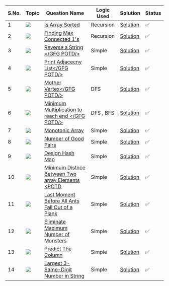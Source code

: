 S.No. | Topic | Question Name | Logic Used | Solution | Status |
------|---------------|------------|-------|------|------|
1 | ![](https://img.shields.io/badge/Sorting-f0772b?style=for-the-badge&logo=array&logoColor=black) | [Is Array Sorted](https://leetcode.com/problems/check-if-array-is-sorted-and-rotated/) | Recursion | [Solution](https://github.com/himanshugupta09/LEETCODE_SOLUTIONS/blob/main/Basic-DSA-Quest/is-array-sorted.cpp) | ✅ |
2 | ![](https://img.shields.io/badge/Recursion-f0772b?style=for-the-badge&logo=array&logoColor=black) | [Finding Max Connected 1's](https://leetcode.com/problems/check-if-array-is-sorted-and-rotated/) | Recursion | [Solution](https://github.com/himanshugupta09/LEETCODE_SOLUTIONS/blob/main/Basic-DSA-Quest/length-of-connected-cells-of-1s.cpp) | ✅ |
3 | ![](https://img.shields.io/badge/String-f0772b?style=for-the-badge&logo=array&logoColor=black) | [Reverse a String </GFG POTD/>](https://practice.geeksforgeeks.org/problems/reverse-a-string/1) | Simple | [Solution](https://github.com/himanshugupta09/LEETCODE_SOLUTIONS/blob/main/Basic-DSA-Quest/reverse-a-string.cpp) | ✅ |
4 | ![](https://img.shields.io/badge/String-f0772b?style=for-the-badge&logo=array&logoColor=black) | [Print Adjacecny List</GFG POTD/>](https://practice.geeksforgeeks.org/problems/print-adjacency-list-1587115620/1) | Simple | [Solution](https://github.com/himanshugupta09/LEETCODE_SOLUTIONS/blob/main/Basic-DSA-Quest/print-adjacency-list.cpp) | ✅ |
5 | ![](https://img.shields.io/badge/Graph-f0772b?style=for-the-badge&logo=array&logoColor=black) | [Mother Vertex</GFG POTD/>](https://practice.geeksforgeeks.org/problems/mother-vertex/1) | DFS | [Solution](https://github.com/himanshugupta09/LEETCODE_SOLUTIONS/blob/main/Basic-DSA-Quest/mother-vertex.cp) | ✅ |
6 | ![](https://img.shields.io/badge/Graph-f0772b?style=for-the-badge&logo=array&logoColor=black) | [Minimum Multiplication to reach end </GFG POTD/>](https://practice.geeksforgeeks.org/problems/minimum-multiplications-to-reach-end/1) | DFS , BFS| [Solution](https://github.com/himanshugupta09/LEETCODE_SOLUTIONS/blob/main/Basic-DSA-Quest/minimum-multiplication-to-reach-end.cpp) | ✅ |
7 | ![](https://img.shields.io/badge/array-f0772b?style=for-the-badge&logo=array&logoColor=black) | [Monotonic Array](https://leetcode.com/problems/monotonic-array/description/?envType=daily-question&envId=2023-09-29) | Simple| [Solution](https://github.com/himanshugupta09/LEETCODE_SOLUTIONS/blob/main/Basic-DSA-Quest/monotonic-array.cpp) | ✅ |
8 | ![](https://img.shields.io/badge/array-f0772b?style=for-the-badge&logo=array&logoColor=black) | [Number of Good Pairs](https://leetcode.com/problems/number-of-good-pairs/description/) | Simple| [Solution](https://github.com/himanshugupta09/LEETCODE_SOLUTIONS/blob/main/Basic-DSA-Quest/number-of-good-pairs.cpp) | ✅ |
9 | ![](https://img.shields.io/badge/array-f0772b?style=for-the-badge&logo=array&logoColor=black) | [Design Hash Map](https://leetcode.com/problems/design-hashmap/description/) | Simple| [Solution](https://github.com/himanshugupta09/LEETCODE_SOLUTIONS/blob/main/Basic-DSA-Quest/design-hash-map.cpp) | ✅ |
10 | ![](https://img.shields.io/badge/array-f0772b?style=for-the-badge&logo=array&logoColor=black) | [Minimum Distnce Between Two array Elements <POTD](https://www.geeksforgeeks.org/problems/minimum-distance-between-two-numbers/1) | Simple| [Solution](https://github.com/himanshugupta09/LEETCODE_SOLUTIONS/blob/main/Basic-DSA-Quest/minimum-distance-between-two-numbers.cpp) | ✅ |
11 | ![](https://img.shields.io/badge/array-f0772b?style=for-the-badge&logo=array&logoColor=black) | [Last Moment Before All Ants Fall Out of a Plank](https://leetcode.com/problems/last-moment-before-all-ants-fall-out-of-a-plank/) | Simple| [Solution](https://github.com/himanshugupta09/LEETCODE_SOLUTIONS/blob/main/Basic-DSA-Quest/last-moment-before-all-ants-fall-out-of-a-plank.cpp) | ✅ |
12 | ![](https://img.shields.io/badge/array-f0772b?style=for-the-badge&logo=array&logoColor=black) | [Eliminate Maximum Number of Monsters](https://leetcode.com/problems/eliminate-maximum-number-of-monsters/) | Simple| [Solution](https://github.com/himanshugupta09/LEETCODE_SOLUTIONS/blob/main/Basic-DSA-Quest/eliminate-maximum-number-of-monsters.cpp) | ✅ |
13 | ![](https://img.shields.io/badge/Matrix-f0772b?style=for-the-badge&logo=array&logoColor=black) | [Predict The Column](https://www.geeksforgeeks.org/problems/predict-the-column/1) | Simple| [Solution](https://github.com/himanshugupta09/LEETCODE_SOLUTIONS/blob/main/Basic-DSA-Quest/predict-the-column.cpp) | ✅ |
14 | ![](https://img.shields.io/badge/Matrix-f0772b?style=for-the-badge&logo=array&logoColor=black) | [Largest 3-Same-Digit Number in String](https://leetcode.com/problems/largest-3-same-digit-number-in-string/) | Simple| [Solution](https://github.com/himanshugupta09/LEETCODE_SOLUTIONS/blob/main/Basic-DSA-Quest/largest-3-same-digit-number-in-string.cpp) | ✅ |
















